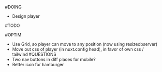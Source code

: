 #DOING
- Design player

#TODO


#OPTIM
- Use Grid, so player can move to any position (now using resizeobserver)
- Move out css of player (in nuxt.config head), in favor of own css / tailwind
#QUESTIONS
- Two nav buttons in diff places for mobile?
- Better icon for hamburger
